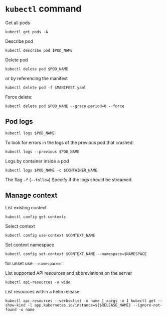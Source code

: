 # `kubectl` command

Get all pods
```shell
kubectl get pods -A
```

Describe pod
```shell
kubectl describe pod $POD_NAME
```

Delete pod
```shell
kubectl delete pod $POD_NAME
```

or by referencing the manifest
```shell
kubectl delete pod -f $MANIFEST.yaml
```

Force delete:
```shell
kubectl delete pod $POD_NAME --grace-period=0 --force
```

## Pod logs

```shell
kubectl logs $POD_NAME
```

To look for errors in the logs of the previous pod that crashed:
```shell
kubectl logs --previous $POD_NAME
```

Logs by container inside a pod
```shell
kubectl logs $POD_NAME -c $CONTAINER_NAME
```

The flag `-f` (`--follow`) 	Specify if the logs should be streamed.

##  Manage context

List existing context
```shell
kubectl config get-contexts
```

Select context
```shell
kubectl config use-context $CONTEXT_NAME
```

Set context namespace
```shell
kubectl config set-context $CONTEXT_NAME --namespace=$NAMESPACE
```
for unset use `--namespace=''`

List supported API resources and abbreviations on the server
```shell
kubectl api-resources -o wide
```

List resources within a helm release:
```shell
kubectl api-resources --verbs=list -o name | xargs -n 1 kubectl get --show-kind -l app.kubernetes.io/instance=${$RELEASE_NAME} --ignore-not-found -o name
```

